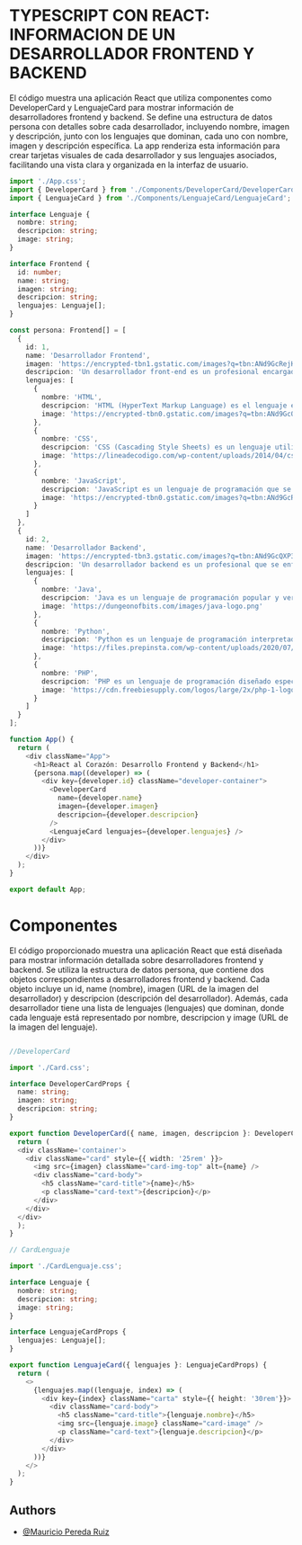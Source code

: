 # TYPESCRIPT CON REACT: INFORMACION DE UN DESARROLLADOR FRONTEND Y BACKEND 

El código muestra una aplicación React que utiliza componentes como DeveloperCard y LenguajeCard para mostrar información de desarrolladores frontend y backend. Se define una estructura de datos persona con detalles sobre cada desarrollador, incluyendo nombre, imagen y descripción, junto con los lenguajes que dominan, cada uno con nombre, imagen y descripción específica. La app renderiza esta información para crear tarjetas visuales de cada desarrollador y sus lenguajes asociados, facilitando una vista clara y organizada en la interfaz de usuario.

```typescript
import './App.css';
import { DeveloperCard } from './Components/DeveloperCard/DeveloperCard';
import { LenguajeCard } from './Components/LenguajeCard/LenguajeCard';

interface Lenguaje {
  nombre: string;
  descripcion: string;
  image: string; 
}

interface Frontend {
  id: number;
  name: string;
  imagen: string;
  descripcion: string;
  lenguajes: Lenguaje[];
}

const persona: Frontend[] = [
  {
    id: 1,
    name: 'Desarrollador Frontend',
    imagen: 'https://encrypted-tbn1.gstatic.com/images?q=tbn:ANd9GcRejHXnM9Awz_dSjJVnv5H96z1GjpltE1Fxy8V3SLSEAGfT-cLh',
    descripcion: 'Un desarrollador front-end es un profesional encargado de crear la parte visible y accesible de un sitio web o aplicación. Utiliza tecnologías como HTML, CSS y JavaScript para diseñar y desarrollar la interfaz de usuario con la que los usuarios interactúan directamente en sus navegadores. Su objetivo es asegurarse de que la experiencia del usuario sea intuitiva, atractiva y funcional, trabajando estrechamente con diseñadores y desarrolladores back-end para integrar la lógica del negocio.',
    lenguajes: [
      {
        nombre: 'HTML',
        descripcion: 'HTML (HyperText Markup Language) es el lenguaje estándar utilizado para crear y estructurar contenido en la web. Consiste en etiquetas que definen el significado y la estructura del contenido, como encabezados, párrafos, imágenes y enlaces.',
        image: 'https://encrypted-tbn0.gstatic.com/images?q=tbn:ANd9GcQEc9A_S6BPxCDRp5WjMFEfXrpCu1ya2OO-Lw&s'
      },
      {
        nombre: 'CSS',
        descripcion: 'CSS (Cascading Style Sheets) es un lenguaje utilizado para definir el estilo visual y la presentación de páginas web escritas en HTML y XHTML. Permite controlar aspectos como el color, la tipografía, el espaciado, el diseño y otros aspectos visuales de los elementos HTML.',
        image: 'https://lineadecodigo.com/wp-content/uploads/2014/04/css.png'
      },
      {
        nombre: 'JavaScript',
        descripcion: 'JavaScript es un lenguaje de programación que se utiliza principalmente en el desarrollo web para crear interactividad en páginas y aplicaciones.',
        image: 'https://encrypted-tbn0.gstatic.com/images?q=tbn:ANd9GcRuHnJDLOcdm_0b6N6kNj-1OvO9KhKYgqIy0w&s'
      }
    ]
  },
  {
    id: 2,
    name: 'Desarrollador Backend',
    imagen: 'https://encrypted-tbn3.gstatic.com/images?q=tbn:ANd9GcQXP3slM5iEqrUQLH8xiFuTXRGEAv6B6-BV8_jmbx3FGWbyrqbE',
    descripcion: 'Un desarrollador backend es un profesional que se enfoca en la parte no visible de las aplicaciones web o móviles. Trabaja con tecnologías y bases de datos que procesan datos, lógica de negocio y seguridad, asegurando que las aplicaciones funcionen eficientemente y de manera segura.',
    lenguajes: [
      {
        nombre: 'Java',
        descripcion: 'Java es un lenguaje de programación popular y versátil que se utiliza en una amplia gama de aplicaciones, desde aplicaciones web hasta dispositivos móviles y sistemas embebidos. Es conocido por su portabilidad, seguridad y robustez.',
        image: 'https://dungeonofbits.com/images/java-logo.png'
      },
      {
        nombre: 'Python',
        descripcion: 'Python es un lenguaje de programación interpretado y de alto nivel, conocido por su simplicidad y legibilidad. Es ampliamente utilizado en diversas áreas como desarrollo web, análisis de datos, inteligencia artificial.',
        image: 'https://files.prepinsta.com/wp-content/uploads/2020/07/python-removebg-preview.webp'
      },
      {
        nombre: 'PHP',
        descripcion: 'PHP es un lenguaje de programación diseñado específicamente para el desarrollo web del lado del servidor. Es muy popular y ampliamente utilizado en la creación de sitios web dinámicos y aplicaciones web. PHP permite incrustar código directamente dentro de documentos HTML, lo que facilita la creación de páginas web interactivas y dinámicas.',
        image: 'https://cdn.freebiesupply.com/logos/large/2x/php-1-logo-black-and-white.png'
      }
    ]
  }
];

function App() {
  return (
    <div className="App">
      <h1>React al Corazón: Desarrollo Frontend y Backend</h1>
      {persona.map((developer) => (
        <div key={developer.id} className="developer-container">
          <DeveloperCard
            name={developer.name}
            imagen={developer.imagen}
            descripcion={developer.descripcion}
          />
          <LenguajeCard lenguajes={developer.lenguajes} />
        </div>
      ))}
    </div>
  );
}

export default App;
```

# Componentes 

El código proporcionado muestra una aplicación React que está diseñada para mostrar información detallada sobre desarrolladores frontend y backend. Se utiliza la estructura de datos persona, que contiene dos objetos correspondientes a desarrolladores frontend y backend. Cada objeto incluye un id, name (nombre), imagen (URL de la imagen del desarrollador) y descripcion (descripción del desarrollador). Además, cada desarrollador tiene una lista de lenguajes (lenguajes) que dominan, donde cada lenguaje está representado por nombre, descripcion y image (URL de la imagen del lenguaje).

```typescript

//DeveloperCard

import './Card.css';

interface DeveloperCardProps {
  name: string;
  imagen: string;
  descripcion: string;
}

export function DeveloperCard({ name, imagen, descripcion }: DeveloperCardProps) {
  return (
  <div className='container'>
    <div className="card" style={{ width: '25rem' }}>
      <img src={imagen} className="card-img-top" alt={name} />
      <div className="card-body">
        <h5 className="card-title">{name}</h5>
        <p className="card-text">{descripcion}</p>
      </div>
    </div>
  </div>
  );
}

// CardLenguaje

import './CardLenguaje.css';

interface Lenguaje {
  nombre: string;
  descripcion: string;
  image: string; 
}

interface LenguajeCardProps {
  lenguajes: Lenguaje[];
}

export function LenguajeCard({ lenguajes }: LenguajeCardProps) {
  return (
    <>
      {lenguajes.map((lenguaje, index) => (
        <div key={index} className="carta" style={{ height: '30rem'}}>
          <div className="card-body">
            <h5 className="card-title">{lenguaje.nombre}</h5>
            <img src={lenguaje.image} className="card-image" />
            <p className="card-text">{lenguaje.descripcion}</p>
          </div>
        </div>
      ))}
    </>
  );
}
```

## Authors

- [@Mauricio Pereda Ruiz](https://github.com/MauriPereda05)